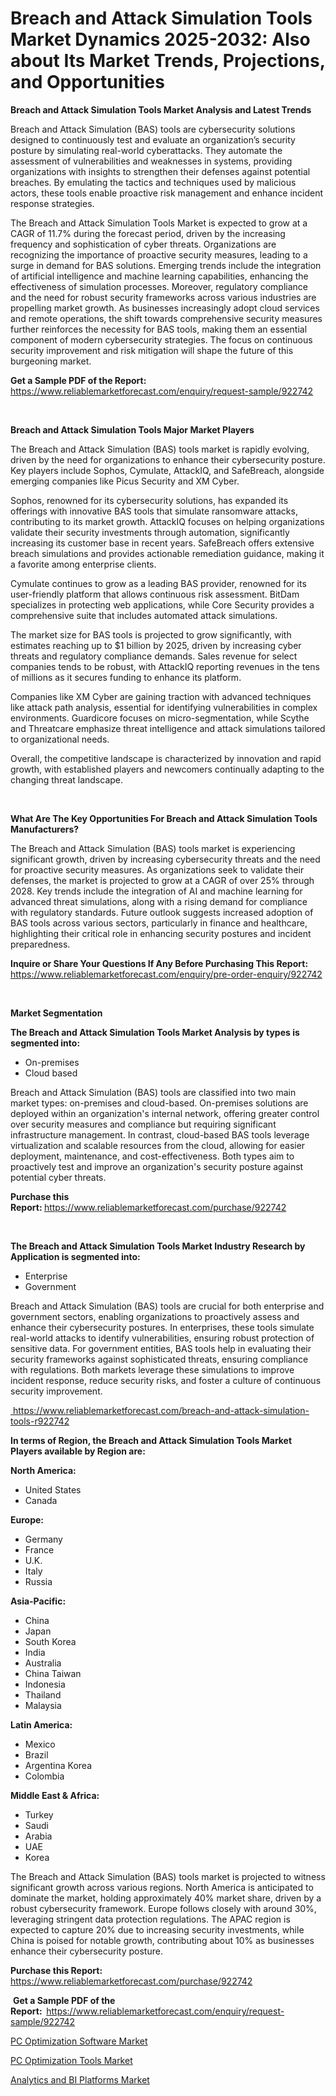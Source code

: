 <p><h1>Breach and Attack Simulation Tools Market Dynamics 2025-2032: Also about Its Market Trends, Projections, and Opportunities</h1></p><p><strong>Breach and Attack Simulation Tools Market Analysis and Latest Trends</strong></p>
<p><p>Breach and Attack Simulation (BAS) tools are cybersecurity solutions designed to continuously test and evaluate an organization’s security posture by simulating real-world cyberattacks. They automate the assessment of vulnerabilities and weaknesses in systems, providing organizations with insights to strengthen their defenses against potential breaches. By emulating the tactics and techniques used by malicious actors, these tools enable proactive risk management and enhance incident response strategies.</p><p>The Breach and Attack Simulation Tools Market is expected to grow at a CAGR of 11.7% during the forecast period, driven by the increasing frequency and sophistication of cyber threats. Organizations are recognizing the importance of proactive security measures, leading to a surge in demand for BAS solutions. Emerging trends include the integration of artificial intelligence and machine learning capabilities, enhancing the effectiveness of simulation processes. Moreover, regulatory compliance and the need for robust security frameworks across various industries are propelling market growth. As businesses increasingly adopt cloud services and remote operations, the shift towards comprehensive security measures further reinforces the necessity for BAS tools, making them an essential component of modern cybersecurity strategies. The focus on continuous security improvement and risk mitigation will shape the future of this burgeoning market.</p></p>
<p><strong>Get a Sample PDF of the Report:&nbsp;</strong> <a href="https://www.reliablemarketforecast.com/enquiry/request-sample/922742?utm_campaign=1080&utm_medium=2&utm_source=Github&utm_content=ia&utm_term=07032025&utm_id=breach-and-attack-simulation-tools">https://www.reliablemarketforecast.com/enquiry/request-sample/922742</a></p>
<p>&nbsp;</p>
<p><strong>Breach and Attack Simulation Tools Major Market Players</strong></p>
<p><p>The Breach and Attack Simulation (BAS) tools market is rapidly evolving, driven by the need for organizations to enhance their cybersecurity posture. Key players include Sophos, Cymulate, AttackIQ, and SafeBreach, alongside emerging companies like Picus Security and XM Cyber.</p><p>Sophos, renowned for its cybersecurity solutions, has expanded its offerings with innovative BAS tools that simulate ransomware attacks, contributing to its market growth. AttackIQ focuses on helping organizations validate their security investments through automation, significantly increasing its customer base in recent years. SafeBreach offers extensive breach simulations and provides actionable remediation guidance, making it a favorite among enterprise clients.</p><p>Cymulate continues to grow as a leading BAS provider, renowned for its user-friendly platform that allows continuous risk assessment. BitDam specializes in protecting web applications, while Core Security provides a comprehensive suite that includes automated attack simulations.</p><p>The market size for BAS tools is projected to grow significantly, with estimates reaching up to $1 billion by 2025, driven by increasing cyber threats and regulatory compliance demands. Sales revenue for select companies tends to be robust, with AttackIQ reporting revenues in the tens of millions as it secures funding to enhance its platform.</p><p>Companies like XM Cyber are gaining traction with advanced techniques like attack path analysis, essential for identifying vulnerabilities in complex environments. Guardicore focuses on micro-segmentation, while Scythe and Threatcare emphasize threat intelligence and attack simulations tailored to organizational needs. </p><p>Overall, the competitive landscape is characterized by innovation and rapid growth, with established players and newcomers continually adapting to the changing threat landscape.</p></p>
<p>&nbsp;</p>
<p><strong>What Are The Key Opportunities For Breach and Attack Simulation Tools Manufacturers?</strong></p>
<p><p>The Breach and Attack Simulation (BAS) tools market is experiencing significant growth, driven by increasing cybersecurity threats and the need for proactive security measures. As organizations seek to validate their defenses, the market is projected to grow at a CAGR of over 25% through 2028. Key trends include the integration of AI and machine learning for advanced threat simulations, along with a rising demand for compliance with regulatory standards. Future outlook suggests increased adoption of BAS tools across various sectors, particularly in finance and healthcare, highlighting their critical role in enhancing security postures and incident preparedness.</p></p>
<p><strong>Inquire or Share Your Questions If Any Before Purchasing This Report:</strong> <a href="https://www.reliablemarketforecast.com/enquiry/pre-order-enquiry/922742?utm_campaign=1080&utm_medium=2&utm_source=Github&utm_content=ia&utm_term=07032025&utm_id=breach-and-attack-simulation-tools">https://www.reliablemarketforecast.com/enquiry/pre-order-enquiry/922742</a></p>
<p>&nbsp;</p>
<p><strong>Market Segmentation</strong></p>
<p><strong>The Breach and Attack Simulation Tools Market Analysis by types is segmented into:</strong></p>
<p><ul><li>On-premises</li><li>Cloud based</li></ul></p>
<p><p>Breach and Attack Simulation (BAS) tools are classified into two main market types: on-premises and cloud-based. On-premises solutions are deployed within an organization's internal network, offering greater control over security measures and compliance but requiring significant infrastructure management. In contrast, cloud-based BAS tools leverage virtualization and scalable resources from the cloud, allowing for easier deployment, maintenance, and cost-effectiveness. Both types aim to proactively test and improve an organization's security posture against potential cyber threats.</p></p>
<p><strong>Purchase this Report:&nbsp;</strong><a href="https://www.reliablemarketforecast.com/purchase/922742?utm_campaign=1080&utm_medium=2&utm_source=Github&utm_content=ia&utm_term=07032025&utm_id=breach-and-attack-simulation-tools">https://www.reliablemarketforecast.com/purchase/922742</a></p>
<p>&nbsp;</p>
<p><strong>The Breach and Attack Simulation Tools Market Industry Research by Application is segmented into:</strong></p>
<p><ul><li>Enterprise</li><li>Government</li></ul></p>
<p><p>Breach and Attack Simulation (BAS) tools are crucial for both enterprise and government sectors, enabling organizations to proactively assess and enhance their cybersecurity postures. In enterprises, these tools simulate real-world attacks to identify vulnerabilities, ensuring robust protection of sensitive data. For government entities, BAS tools help in evaluating their security frameworks against sophisticated threats, ensuring compliance with regulations. Both markets leverage these simulations to improve incident response, reduce security risks, and foster a culture of continuous security improvement.</p></p>
<p><a href="https://www.reliablemarketforecast.com/breach-and-attack-simulation-tools-r922742?utm_campaign=1080&utm_medium=2&utm_source=Github&utm_content=ia&utm_term=07032025&utm_id=breach-and-attack-simulation-tools">&nbsp;https://www.reliablemarketforecast.com/breach-and-attack-simulation-tools-r922742</a></p>
<p><strong>In terms of Region, the Breach and Attack Simulation Tools Market Players available by Region are:</strong></p>
<p>
    <p> <strong> North America: </strong>
        <ul>
            <li>United States</li>
            <li>Canada</li>
        </ul>
        </p> 
    <p> <strong> Europe: </strong>
        <ul>
            <li>Germany</li>
            <li>France</li>
            <li>U.K.</li>
            <li>Italy</li>
            <li>Russia</li>
        </ul>
        </p> 
    <p> <strong> Asia-Pacific: </strong>
        <ul>
            <li>China</li>
            <li>Japan</li>
            <li>South Korea</li>
            <li>India</li>
            <li>Australia</li>
            <li>China Taiwan</li>
            <li>Indonesia</li>
            <li>Thailand</li>
            <li>Malaysia</li>
        </ul>
        </p> 
    <p> <strong> Latin America: </strong>
        <ul>
            <li>Mexico</li>
            <li>Brazil</li>
            <li>Argentina Korea</li>
            <li>Colombia</li>
        </ul>
        </p> 
    <p> <strong> Middle East & Africa: </strong>
        <ul>
            <li>Turkey</li>
            <li>Saudi</li>
            <li>Arabia</li>
            <li>UAE</li>
            <li>Korea</li>
        </ul>
    </p>
    </p>
<p><p>The Breach and Attack Simulation (BAS) tools market is projected to witness significant growth across various regions. North America is anticipated to dominate the market, holding approximately 40% market share, driven by a robust cybersecurity framework. Europe follows closely with around 30%, leveraging stringent data protection regulations. The APAC region is expected to capture 20% due to increasing security investments, while China is poised for notable growth, contributing about 10% as businesses enhance their cybersecurity posture.</p></p>
<p><strong>Purchase this Report: </strong><a href="https://www.reliablemarketforecast.com/purchase/922742?utm_campaign=1080&utm_medium=2&utm_source=Github&utm_content=ia&utm_term=07032025&utm_id=breach-and-attack-simulation-tools">https://www.reliablemarketforecast.com/purchase/922742</a></p>
<p>&nbsp;<strong>Get a Sample PDF of the Report:&nbsp;&nbsp;</strong><a href="https://www.reliablemarketforecast.com/enquiry/request-sample/922742?utm_campaign=1080&utm_medium=2&utm_source=Github&utm_content=ia&utm_term=07032025&utm_id=breach-and-attack-simulation-tools">https://www.reliablemarketforecast.com/enquiry/request-sample/922742</a></p>
<p><strong></strong></p>
<p><p><a href="https://github.com/ardgenoud/Market-Research-Report-List-1/blob/main/pc-optimization-software-market.md?utm_campaign=1080&utm_medium=2&utm_source=Github&utm_content=ia&utm_term=07032025&utm_id=breach-and-attack-simulation-tools">PC Optimization Software Market</a></p><p><a href="https://github.com/cingozascard/Market-Research-Report-List-1/blob/main/pc-optimization-tools-market.md?utm_campaign=1080&utm_medium=2&utm_source=Github&utm_content=ia&utm_term=07032025&utm_id=breach-and-attack-simulation-tools">PC Optimization Tools Market</a></p><p><a href="https://github.com/gdfhhhj/Market-Research-Report-List-7/blob/main/analytics-and-bi-platforms-market.md?utm_campaign=1080&utm_medium=2&utm_source=Github&utm_content=ia&utm_term=07032025&utm_id=breach-and-attack-simulation-tools">Analytics and BI Platforms Market</a></p></p>